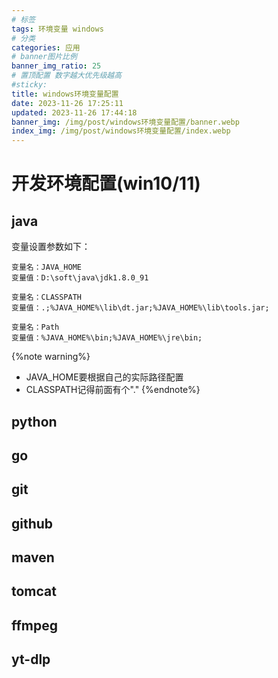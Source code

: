 ```yaml
---
# 标签
tags: 环境变量 windows
# 分类
categories: 应用
# banner图片比例
banner_img_ratio: 25
# 置顶配置 数字越大优先级越高
#sticky: 
title: windows环境变量配置
date: 2023-11-26 17:25:11
updated: 2023-11-26 17:44:18
banner_img: /img/post/windows环境变量配置/banner.webp
index_img: /img/post/windows环境变量配置/index.webp
---
```


# 开发环境配置(win10/11)

## java 

变量设置参数如下：

```shell
变量名：JAVA_HOME
变量值：D:\soft\java\jdk1.8.0_91        

变量名：CLASSPATH
变量值：.;%JAVA_HOME%\lib\dt.jar;%JAVA_HOME%\lib\tools.jar;   

变量名：Path
变量值：%JAVA_HOME%\bin;%JAVA_HOME%\jre\bin;
```

{%note warning%}
* JAVA_HOME要根据自己的实际路径配置
* CLASSPATH记得前面有个"."
{%endnote%}

## python

## go

## git

## github

## maven

## tomcat

## ffmpeg

## yt-dlp

